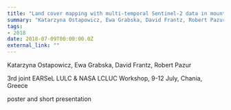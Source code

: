 ```yaml
---
title: "Land cover mapping with multi-temporal Sentinel-2 data in mountainous landscapes"
summary: "Katarzyna Ostapowicz, Ewa Grabska, David Frantz, Robert Pazur @ 3rd joint EARSeL LULC & NASA LCLUC Workshop, 9-12 July, Chania, Greece"
tags:
- 2018
date: 2018-07-09T00:00:00.0Z
external_link: ""
---
```


Katarzyna Ostapowicz, Ewa Grabska, David Frantz, Robert Pazur


3rd joint EARSeL LULC & NASA LCLUC Workshop, 9-12 July, Chania, Greece


poster and short presentation
